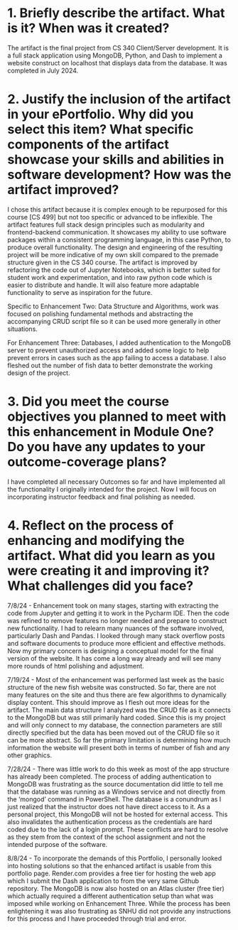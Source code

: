 # 1.	Briefly describe the artifact. What is it? When was it created?
The artifact is the final project from CS 340 Client/Server development. It is a full stack application using MongoDB, Python, and Dash to implement a website construct on localhost that displays data from the database. It was completed in July 2024.
# 2.	Justify the inclusion of the artifact in your ePortfolio. Why did you select this item? What specific components of the artifact showcase your skills and abilities in software development? How was the artifact improved?
I chose this artifact because it is complex enough to be repurposed for this course [CS 499] but not too specific or advanced to be inflexible. The artifact features full stack design principles such as modularity and frontend-backend communication. It showcases my ability to use software packages within a consistent programming language, in this case Python, to produce overall functionality. The design and engineering of the resulting project will be more indicative of my own skill compared to the premade structure given in the CS 340 course. The artifact is improved by refactoring the code out of Jupyter Notebooks, which is better suited for student work and experimentation, and into raw python code which is easier to distribute and handle. It will also feature more adaptable functionality to serve as inspiration for the future.

Specific to Enhancement Two: Data Structure and Algorithms, work was focused on polishing fundamental methods and abstracting the accompanying CRUD script file so it can be used more generally in other situations.

For Enhancement Three: Databases, I added authentication to the MongoDB server to prevent unauthorized access and added some logic to help prevent errors in cases such as the app failing to access a database. I also fleshed out the number of fish data to better demonstrate the working design of the project.
# 3.	Did you meet the course objectives you planned to meet with this enhancement in Module One? Do you have any updates to your outcome-coverage plans?
I have completed all necessary Outcomes so far and have implemented all the functionality I originally intended for the project. Now I will focus on incorporating instructor feedback and final polishing as needed.
# 4.	Reflect on the process of enhancing and modifying the artifact. What did you learn as you were creating it and improving it? What challenges did you face?
7/8/24 - Enhancement took on many stages, starting with extracting the code from Jupyter and getting it to work in the Pycharm IDE. Then the code was refined to remove features no longer needed and prepare to construct new functionality. I had to relearn many nuances of the software involved, particularly Dash and Pandas. I looked through many stack overflow posts and software documents to produce more efficient and effective methods. Now my primary concern is designing a conceptual model for the final version of the website. It has come a long way already and will see many more rounds of html polishing and adjustment.

7/19/24 - Most of the enhancement was performed last week as the basic structure of the new fish website was constructed. So far, there are not many features on the site and thus there are few algorithms to dynamically display content. This should improve as I flesh out more ideas for the artifact. The main data structure I analyzed was the CRUD file as it connects to the MongoDB but was still primarily hard coded. Since this is my project and will only connect to my database, the connection parameters are still directly specified but the data has been moved out of the CRUD file so it can be more abstract. So far the primary limitation is determining how much information the website will present both in terms of number of fish and any other graphics.

7/28/24 - There was little work to do this week as most of the app structure has already been completed. The process of adding authentication to MongoDB was frustrating as the source documentation did little to tell me that the database was running as a Windows service and not directly from the ‘mongod’ command in PowerShell. The database is a conundrum as I just realized that the instructor does not have direct access to it. As a personal project, this MongoDB will not be hosted for external access. This also invalidates the authentication process as the credentials are hard coded due to the lack of a login prompt. These conflicts are hard to resolve as they stem from the context of the school assignment and not the intended purpose of the software.

8/8/24 - To incorporate the demands of this Portfolio, I personally looked into hosting solutions so that the enhanced artifact is usable from this portfolio page. Render.com provides a free tier for hosting the web app which I submit the Dash application to from the very same Github repository. The MongoDB is now also hosted on an Atlas cluster (free tier) which actually required a different authentication setup than what was imposed while working on Enhancement Three. While the process has been enlightening it was also frustrating as SNHU did not provide any instructions for this process and I have proceeded through trial and error.
